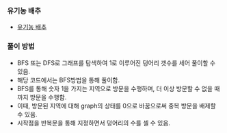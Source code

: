 ### 유기농 배추
- [유기농 배추](https://www.acmicpc.net/problem/1012)
### 풀이 방법
- BFS 또는 DFS로 그래프를 탐색하여 1로 이루어진 덩어리 갯수를 세어 풀이할 수 있음.
- 해당 코드에서는 BFS방법을 통해 풀이함.
- BFS를 통해 숫자 1을 가지는 지역으로 방문을 수행하며, 더 이상 방문할 수 없을 때까지 방문을 수행함.
- 이때, 방문된 지역에 대해 graph의 상태를 0으로 바꿈으로써 중복 방문을 배제할 수 있음.
- 시작점을 반복문을 통해 지정하면서 덩어리의 수를 셀 수 있음.